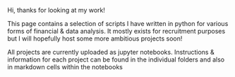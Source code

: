 Hi, thanks for looking at my work!

This page contains a selection of scripts I have written in python for various forms of financial & data analysis. It mostly exists for recruitment purposes but I will hopefully host some more ambitious projects soon!

All projects are currently uploaded as jupyter notebooks.
Instructions & information for each project can be found in the individual folders and also in markdown cells within the notebooks